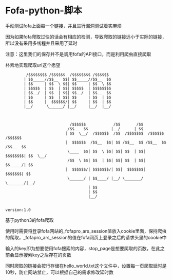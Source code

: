 # Fofa-python-脚本
手动测试fofa上面每一个链接，并且进行漏洞测试着实麻烦


因为如果fofa爬取过快的话会有相应的检测，导致爬取的链接远小于实际的链接，所以没有采用多线程并且采用了延时

注意：这里我们的保存并不是调用fofa的API接口，而是利用爬虫直接爬取

朴素地实现爬取url这个愿望

                
            
             /$$$$$$$$ /$$$$$$  /$$$$$$$$ /$$$$$$                                   
            | $$_____//$$__  $$| $$_____//$$__  $$                                  
            | $$     | $$  \ $$| $$     | $$  \ $$                                  
            | $$$$$  | $$  | $$| $$$$$  | $$$$$$$$                                  
            | $$__/  | $$  | $$| $$__/  | $$__  $$                                  
            | $$     | $$  | $$| $$     | $$  | $$                                  
            | $$     |  $$$$$$/| $$     | $$  | $$                                  
            |__/      \______/ |__/     |__/  |__/                                  
                                                                                    
                                                                                    
                                                                                    
                                /$$$$$$            /$$       /$$                    
                               /$$__  $$          |__/      | $$                    
                              | $$  \__/  /$$$$$$  /$$  /$$$$$$$  /$$$$$$   /$$$$$$ 
                              |  $$$$$$  /$$__  $$| $$ /$$__  $$ /$$__  $$ /$$__  $$
                               \____  $$| $$  \ $$| $$| $$  | $$| $$$$$$$$| $$  \__/
                               /$$  \ $$| $$  | $$| $$| $$  | $$| $$_____/| $$      
                              |  $$$$$$/| $$$$$$$/| $$|  $$$$$$$|  $$$$$$$| $$      
                               \______/ | $$____/ |__/ \_______/ \_______/|__/      
                                        | $$                                        
                                        | $$                                        
                                        |__/                                        
                                
                                                                                version:1.0
	


基于python3的fofa爬取

使用时需要将登录fofa网站的_fofapro_ars_session值放入cookie里面，保持爬虫的爬取，_fofapro_ars_session的值在fofa网页上登录之后的请求头里的cookie中

输入的key即为想要使用fofa搜索的内容，stop_page是想要爬取的页数，在此之前会显示搜索key之后存在的页数

同时爬取的链接会按行存储在hello_world.txt这个文件中，设置每一页爬取延时是10秒，防止网站禁止，可以根据自己的需求修改延时数
